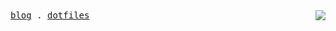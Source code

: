 <samp>
  <a href="https://hyoban.xlog.app">blog</a> .
  <a href="https://gist.github.com/hyoban/7943d4c59c43b79d3f8388671437fe11">dotfiles</a>
</samp>

<picture>
  <source
    srcset="https://github-readme-stats.vercel.app/api?username=hyoban&show_icons=true&theme=dark&hide_border=true&hide_title=true&bg_color=0E1116"
    media="(prefers-color-scheme: dark)"
  />
  <source
    srcset="https://github-readme-stats.vercel.app/api?username=hyoban&show_icons=true&hide_border=true&hide_title=true"
    media="(prefers-color-scheme: light), (prefers-color-scheme: no-preference)"
  />
  <img src="https://github-readme-stats.vercel.app/api?username=hyoban&show_icons=true&hide_border=true&hide_title=true" align="right" />
</picture>
